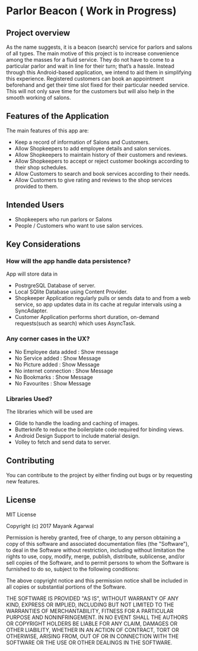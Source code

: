 # Parlor Beacon ( Work in Progress)

## Project overview

As the name suggests, it is a beacon (search) service for parlors and salons of all types. The main
motive of this project is to increase convenience among the masses for a fluid service. They do
not have to come to a particular parlor and wait in line for their turn; that’s a hassle. Instead
through this Android-based application, we intend to aid them in simplifying this experience.
Registered customers can book an appointment beforehand and get their time slot fixed for their
particular needed service. This will not only save time for the customers but will also help in the
smooth working of salons.

## Features of the Application

The main features of this app are:
- Keep a record of information of Salons and Customers.
- Allow Shopkeepers to add employee details and salon services.
- Allow Shopkeepers to maintain history of their customers and reviews.
- Allow Shopkeepers to accept or reject customer bookings according to their shop schedules.
- Allow Customers to search and book services according to their needs.
- Allow Customers to give rating and reviews to the shop services provided to them.

## Intended Users

- Shopkeepers who run parlors or Salons
- People / Customers who want to use salon services.

## Key Considerations

### How will the app handle data persistence?

App will store data in
- PostrgreSQL Database of server.
- Local SQlite Database using Content Provider.
- Shopkeeper Application regularly pulls or sends data to and from a web service, so app updates data in its cache at regular intervals using a SyncAdapter.
- Customer Application performs short duration, on-demand requests(such as search) which uses AsyncTask.

### Any corner cases in the UX?

- No Employee data added : Show message
- No Service added : Show Message
- No Picture added : Show Message
- No internet connection : Show Message
- No Bookmarks : Show Message
- No Favourites : Show Message

### Libraries Used?

The libraries which will be used are
- Glide to handle the loading and caching of images.
- Butterknife to reduce the boilerplate code required for binding views.
- Android Design Support to include material design.
- Volley to fetch and send data to server.

## Contributing

You can contribute to the project by either finding out bugs or by requesting new features.

## License

MIT License

Copyright (c) 2017 Mayank Agarwal

Permission is hereby granted, free of charge, to any person obtaining a copy
of this software and associated documentation files (the "Software"), to deal
in the Software without restriction, including without limitation the rights
to use, copy, modify, merge, publish, distribute, sublicense, and/or sell
copies of the Software, and to permit persons to whom the Software is
furnished to do so, subject to the following conditions:

The above copyright notice and this permission notice shall be included in all
copies or substantial portions of the Software.

THE SOFTWARE IS PROVIDED "AS IS", WITHOUT WARRANTY OF ANY KIND, EXPRESS OR
IMPLIED, INCLUDING BUT NOT LIMITED TO THE WARRANTIES OF MERCHANTABILITY,
FITNESS FOR A PARTICULAR PURPOSE AND NONINFRINGEMENT. IN NO EVENT SHALL THE
AUTHORS OR COPYRIGHT HOLDERS BE LIABLE FOR ANY CLAIM, DAMAGES OR OTHER
LIABILITY, WHETHER IN AN ACTION OF CONTRACT, TORT OR OTHERWISE, ARISING FROM,
OUT OF OR IN CONNECTION WITH THE SOFTWARE OR THE USE OR OTHER DEALINGS IN THE
SOFTWARE.
